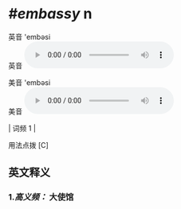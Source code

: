 # ***\#embassy*** n
英音 'embəsi  
英音
<audio src="./media/embassy-B.aac" controls="controls"></audio>

美音 'embəsi  
美音
<audio src="./media/embassy.aac" controls="controls"></audio>



| 词频 1 |  

用法点拨  [C]

英文释义
---
### 1.*高义频：* **大使馆**  


